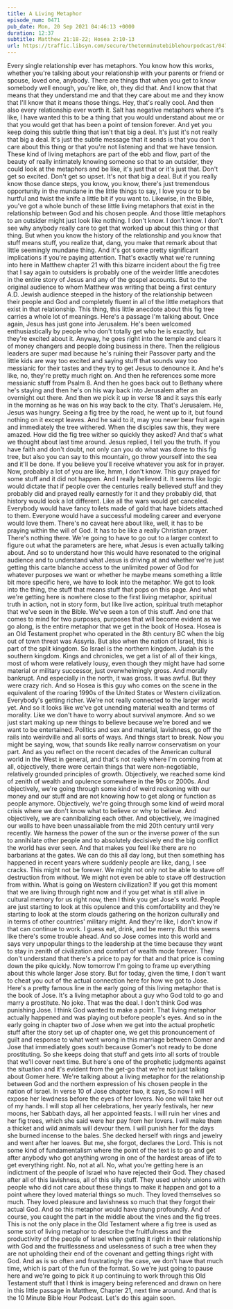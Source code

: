 ```yaml
---
title: A Living Metaphor
episode_num: 0471
pub_date: Mon, 20 Sep 2021 04:46:13 +0000
duration: 12:37
subtitle: Matthew 21:18-22; Hosea 2:10-13
url: https://traffic.libsyn.com/secure/thetenminutebiblehourpodcast/0471_-_A_Living_Metaphor.mp3
---
```


 Every single relationship ever has metaphors. You know how this works, whether you're talking about your relationship with your parents or friend or spouse, loved one, anybody. There are things that when you get to know somebody well enough, you're like, oh, they did that. And I know that that means that they understand me and that they care about me and they know that I'll know that it means those things. Hey, that's really cool. And then also every relationship ever worth it. Salt has negative metaphors where it's like, I have wanted this to be a thing that you would understand about me or that you would get that has been a point of tension forever. And yet you keep doing this subtle thing that isn't that big a deal. It's just it's not really that big a deal. It's just the subtle message that it sends is that you don't care about this thing or that you're not listening and that we have tension. These kind of living metaphors are part of the ebb and flow, part of the beauty of really intimately knowing someone so that to an outsider, they could look at the metaphors and be like, it's just that or it's just that. Don't get so excited. Don't get so upset. It's not that big a deal. But if you really know those dance steps, you know, you know, there's just tremendous opportunity in the mundane in the little things to say, I love you or to be hurtful and twist the knife a little bit if you want to. Likewise, in the Bible, you've got a whole bunch of these little living metaphors that exist in the relationship between God and his chosen people. And those little metaphors to an outsider might just look like nothing. I don't know. I don't know. I don't see why anybody really care to get that worked up about this thing or that thing. But when you know the history of the relationship and you know that stuff means stuff, you realize that, dang, you make that remark about that little seemingly mundane thing. And it's got some pretty significant implications if you're paying attention. That's exactly what we're running into here in Matthew chapter 21 with this bizarre incident about the fig tree that I say again to outsiders is probably one of the weirder little anecdotes in the entire story of Jesus and any of the gospel accounts. But to the original audience to whom Matthew was writing that being a first century A.D. Jewish audience steeped in the history of the relationship between their people and God and completely fluent in all of the little metaphors that exist in that relationship. This thing, this little anecdote about this fig tree carries a whole lot of meanings. Here's a passage I'm talking about. Once again, Jesus has just gone into Jerusalem. He's been welcomed enthusiastically by people who don't totally get who he is exactly, but they're excited about it. Anyway, he goes right into the temple and clears it of money changers and people doing business in there. Then the religious leaders are super mad because he's ruining their Passover party and the little kids are way too excited and saying stuff that sounds way too messianic for their tastes and they try to get Jesus to denounce it. And he's like, no, they're pretty much right on. And then he references some more messianic stuff from Psalm 8. And then he goes back out to Bethany where he's staying and then he's on his way back into Jerusalem after an overnight out there. And then we pick it up in verse 18 and it says this early in the morning as he was on his way back to the city. That's Jerusalem. He, Jesus was hungry. Seeing a fig tree by the road, he went up to it, but found nothing on it except leaves. And he said to it, may you never bear fruit again and immediately the tree withered. When the disciples saw this, they were amazed. How did the fig tree wither so quickly they asked? And that's what we thought about last time around. Jesus replied, I tell you the truth. If you have faith and don't doubt, not only can you do what was done to this fig tree, but also you can say to this mountain, go throw yourself into the sea and it'll be done. If you believe you'll receive whatever you ask for in prayer. Now, probably a lot of you are like, hmm, I don't know. This guy prayed for some stuff and it did not happen. And I really believed it. It seems like logic would dictate that if people over the centuries really believed stuff and they probably did and prayed really earnestly for it and they probably did, that history would look a lot different. Like all the wars would get canceled. Everybody would have fancy toilets made of gold that have bidets attached to them. Everyone would have a successful modeling career and everyone would love them. There's no caveat here about like, well, it has to be praying within the will of God. It has to be like a really Christian prayer. There's nothing there. We're going to have to go out to a larger context to figure out what the parameters are here, what Jesus is even actually talking about. And so to understand how this would have resonated to the original audience and to understand what Jesus is driving at and whether we're just getting this carte blanche access to the unlimited power of God for whatever purposes we want or whether he maybe means something a little bit more specific here, we have to look into the metaphor. We got to look into the thing, the stuff that means stuff that pops on this page. And what we're getting here is nowhere close to the first living metaphor, spiritual truth in action, not in story form, but like live action, spiritual truth metaphor that we've seen in the Bible. We've seen a ton of this stuff. And one that comes to mind for two purposes, purposes that will become evident as we go along, is the entire metaphor that we get in the book of Hosea. Hosea is an Old Testament prophet who operated in the 8th century BC when the big out of town threat was Assyria. But also when the nation of Israel, this is part of the split kingdom. So Israel is the northern kingdom. Judah is the southern kingdom. Kings and chronicles, we get a list of all of their kings, most of whom were relatively lousy, even though they might have had some material or military successor, just overwhelmingly gross. And morally bankrupt. And especially in the north, it was gross. It was awful. But they were crazy rich. And so Hosea is this guy who comes on the scene in the equivalent of the roaring 1990s of the United States or Western civilization. Everybody's getting richer. We're not really connected to the larger world yet. And so it looks like we've got unending material wealth and terms of morality. Like we don't have to worry about survival anymore. And so we just start making up new things to believe because we're bored and we want to be entertained. Politics and sex and material, lavishness, go off the rails into weirdville and all sorts of ways. And things start to break. Now you might be saying, wow, that sounds like really narrow conservatism on your part. And as you reflect on the recent decades of the American cultural world in the West in general, and that's not really where I'm coming from at all, objectively, there were certain things that were non-negotiable, relatively grounded principles of growth. Objectively, we reached some kind of zenith of wealth and opulence somewhere in the 90s or 2000s. And objectively, we're going through some kind of weird reckoning with our money and our stuff and are not knowing how to get along or function as people anymore. Objectively, we're going through some kind of weird moral crisis where we don't know what to believe or why to believe. And objectively, we are cannibalizing each other. And objectively, we imagined our walls to have been unassailable from the mid 20th century until very recently. We harness the power of the sun or the inverse power of the sun to annihilate other people and to absolutely decisively end the big conflict the world has ever seen. And that makes you feel like there are no barbarians at the gates. We can do this all day long, but then something has happened in recent years where suddenly people are like, dang, I see cracks. This might not be forever. We might not only not be able to stave off destruction from without. We might not even be able to stave off destruction from within. What is going on Western civilization? If you get this moment that we are living through right now and if you get what is still alive in cultural memory for us right now, then I think you get Jose's world. People are just starting to look at this opulence and this comfortability and they're starting to look at the storm clouds gathering on the horizon culturally and in terms of other countries' military might. And they're like, I don't know if that can continue to work. I guess eat, drink, and be merry. But this seems like there's some trouble ahead. And so Jose comes into this world and says very unpopular things to the leadership at the time because they want to stay in zenith of civilization and comfort of wealth mode forever. They don't understand that there's a price to pay for that and that price is coming down the pike quickly. Now tomorrow I'm going to frame up everything about this whole larger Jose story. But for today, given the time, I don't want to cheat you out of the actual connection here for how we got to Jose. Here's a pretty famous line in the early going of this living metaphor that is the book of Jose. It's a living metaphor about a guy who God told to go and marry a prostitute. No joke. That was the deal. I don't think God was punishing Jose. I think God wanted to make a point. That living metaphor actually happened and was playing out before people's eyes. And so in the early going in chapter two of Jose when we get into the actual prophetic stuff after the story set up of chapter one, we get this pronouncement of guilt and response to what went wrong in this marriage between Gomer and Jose that immediately goes south because Gomer's not ready to be done prostituting. So she keeps doing that stuff and gets into all sorts of trouble that we'll cover next time. But here's one of the prophetic judgments against the situation and it's evident from the get-go that we're not just talking about Gomer here. We're talking about a living metaphor for the relationship between God and the northern expression of his chosen people in the nation of Israel. In verse 10 of Jose chapter two, it says, So now I will expose her lewdness before the eyes of her lovers. No one will take her out of my hands. I will stop all her celebrations, her yearly festivals, her new moons, her Sabbath days, all her appointed feasts. I will ruin her vines and her fig trees, which she said were her pay from her lovers. I will make them a thicket and wild animals will devour them. I will punish her for the days she burned incense to the bales. She decked herself with rings and jewelry and went after her loaves. But me, she forgot, declares the Lord. This is not some kind of fundamentalism where the point of the text is to go and get after anybody who got anything wrong in one of the hardest areas of life to get everything right. No, not at all. No, what you're getting here is an indictment of the people of Israel who have rejected their God. They chased after all of this lavishness, all of this silly stuff. They used unholy unions with people who did not care about these things to make it happen and got to a point where they loved material things so much. They loved themselves so much. They loved pleasure and lavishness so much that they forgot their actual God. And so this metaphor would have stung profoundly. And of course, you caught the part in the middle about the vines and the fig trees. This is not the only place in the Old Testament where a fig tree is used as some sort of living metaphor to describe the fruitfulness and the productivity of the people of Israel when getting it right in their relationship with God and the fruitlessness and uselessness of such a tree when they are not upholding their end of the covenant and getting things right with God. And as is so often and frustratingly the case, we don't have that much time, which is part of the fun of the format. So we're just going to pause here and we're going to pick it up continuing to work through this Old Testament stuff that I think is imagery being referenced and drawn on here in this little passage in Matthew, Chapter 21, next time around. And that is the 10 Minute Bible Hour Podcast. Let's do this again soon.
